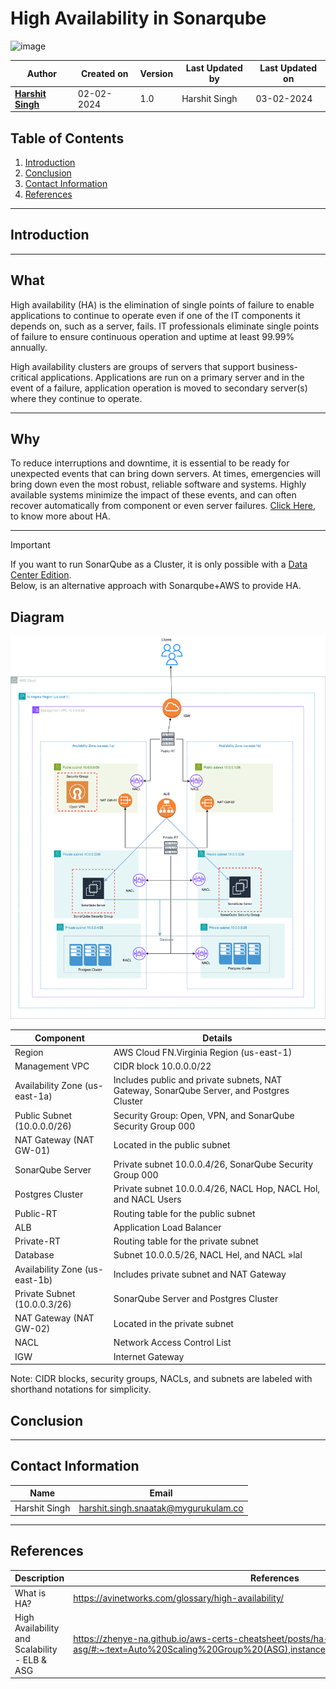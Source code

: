 # High Availability in Sonarqube
![image](https://github.com/avengers-p7/Documentation/assets/156056444/62618808-0025-4518-a9fd-5102cf1383e2)

| Author                                                           | Created on  | Version    | Last Updated by | Last Updated on |
| ---------------------------------------------------------------- | ----------- | ---------- | --------------- | --------------- |
| **[Harshit Singh](https://github.com/Panu-S-Harshit-Ninja-07)**  | 02-02-2024  | 1.0        | Harshit Singh   | 03-02-2024      |


## Table  of Contents

1. [Introduction](#Introduction)
2. [Conclusion](#Conclusion)
3. [Contact Information](#Contact-Information)
4. [References](#References)
***

## Introduction 

***
## What
High availability (HA) is the elimination of single points of failure to enable applications to continue to operate even if one of the IT components it depends on, such as a server, fails. IT professionals eliminate single points of failure to ensure continuous operation and uptime at least 99.99% annually.

High availability clusters are groups of servers that support business-critical applications. Applications are run on a primary server and in the event of a failure, application operation is moved to secondary server(s) where they continue to operate.
***
## Why 
To reduce interruptions and downtime, it is essential to be ready for unexpected events that can bring down servers. At times, emergencies will bring down even the most robust, reliable software and systems. Highly available systems minimize the impact of these events, and can often recover automatically from component or even server failures. [Click Here](https://avinetworks.com/glossary/high-availability/), to know more about HA.
***
> [!IMPORTANT]
> If you want to run SonarQube as a Cluster, it is only possible with a [Data Center Edition](https://docs.sonarsource.com/sonarqube/latest/instance-administration/sonarqube-db-copy-tool/).<br>
> Below, is an alternative approach with Sonarqube+AWS to provide HA.

## Diagram
<img title="HA Sonarqube" alt="HA Sonarqube AWS " src="./HA-Sonarqube.drawio.svg">

| Component  | Details 
| ---------- | -----------------------------
| Region |	AWS Cloud FN.Virginia Region (us-east-1)
| Management VPC |	CIDR block 10.0.0.0/22
| Availability Zone (us-east-1a) |	Includes public and private subnets, NAT Gateway, SonarQube Server, and Postgres Cluster
| Public Subnet (10.0.0.0/26)	| Security Group: Open, VPN, and SonarQube Security Group 000
| NAT Gateway (NAT GW-01) |	Located in the public subnet
| SonarQube Server |	Private subnet 10.0.0.4/26, SonarQube Security Group 000
| Postgres Cluster |	Private subnet 10.0.0.4/26, NACL Hop, NACL Hol, and NACL Users
| Public-RT |	Routing table for the public subnet
| ALB |	Application Load Balancer
| Private-RT |	Routing table for the private subnet
| Database |	Subnet 10.0.0.5/26, NACL Hel, and NACL »lal
| Availability Zone (us-east-1b) |	Includes private subnet and NAT Gateway
| Private Subnet (10.0.0.3/26) |	SonarQube Server and Postgres Cluster
| NAT Gateway (NAT GW-02) |	Located in the private subnet
| NACL |	Network Access Control List
| IGW |	Internet Gateway |

Note: CIDR blocks, security groups, NACLs, and subnets are labeled with shorthand notations for simplicity.
## Conclusion
***

## Contact Information

|     Name         | Email  |
| -----------------| ------------------------------------ |
| Harshit Singh    | harshit.singh.snaatak@mygurukulam.co |
***

## References

| Description                                   | References  
| --------------------------------------------  | -------------------------------------------------|
| What is HA?                                   | https://avinetworks.com/glossary/high-availability/ |
| High Availability and Scalability - ELB & ASG | https://zhenye-na.github.io/aws-certs-cheatsheet/posts/ha-elb-asg/#:~:text=Auto%20Scaling%20Group%20(ASG),instances%20to%20a%20load%20balancer |

